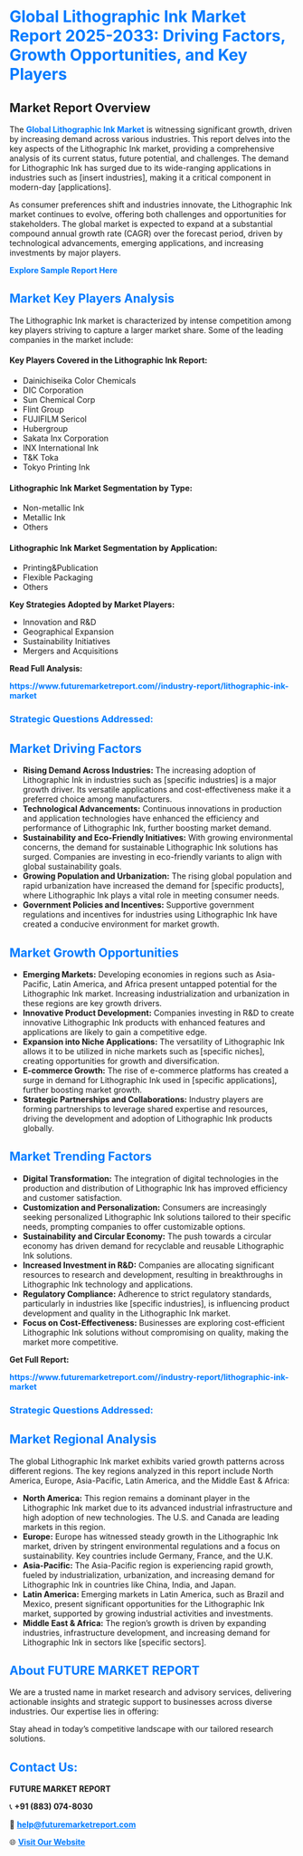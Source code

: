 <h1 style="color: #007BFF;">Global Lithographic Ink Market Report 2025-2033: Driving Factors, Growth Opportunities, and Key Players</h1>

<section id="overview">
<h2>Market Report Overview</h2>
<p>The <a href="https://www.futuremarketreport.com//industry-report/lithographic-ink-market" style="color: #007BFF; text-decoration: none;"><strong>Global Lithographic Ink Market</strong></a> is witnessing significant growth, driven by increasing demand across various industries. This report delves into the key aspects of the Lithographic Ink market, providing a comprehensive analysis of its current status, future potential, and challenges. The demand for Lithographic Ink has surged due to its wide-ranging applications in industries such as [insert industries], making it a critical component in modern-day [applications].</p>
<p>As consumer preferences shift and industries innovate, the Lithographic Ink market continues to evolve, offering both challenges and opportunities for stakeholders. The global market is expected to expand at a substantial compound annual growth rate (CAGR) over the forecast period, driven by technological advancements, emerging applications, and increasing investments by major players.</p>
</section>

<section id="overview">
<p><a href="https://www.futuremarketreport.com//request-sample/reportId=82912" style="color: #007BFF; text-decoration: none;"><strong>Explore Sample Report Here</strong></a></p>
</section>

<section id="key-players">
<h2 style="color: #007BFF;">Market Key Players Analysis</h2>
<p>The Lithographic Ink market is characterized by intense competition among key players striving to capture a larger market share. Some of the leading companies in the market include:</p>
<h4>Key Players Covered in the Lithographic Ink Report:</h4>
<ul><li>Dainichiseika Color Chemicals</li><li>DIC Corporation</li><li>Sun Chemical Corp</li><li>Flint Group</li><li>FUJIFILM Sericol</li><li>Hubergroup</li><li>Sakata Inx Corporation</li><li>INX International Ink</li><li>T&amp;K Toka</li><li>Tokyo Printing Ink</li></ul>
<h4>Lithographic Ink Market Segmentation by Type:</h4>
<ul><li>Non-metallic Ink</li><li>Metallic Ink</li><li>Others</li></ul>

<h4>Lithographic Ink Market Segmentation by Application:</h4>
<ul><li>Printing&amp;Publication</li><li>Flexible Packaging</li><li>Others</li></ul>
<p><strong>Key Strategies Adopted by Market Players:</strong></p>
<ul>
<li>Innovation and R&D</li>
<li>Geographical Expansion</li>
<li>Sustainability Initiatives</li>
<li>Mergers and Acquisitions</li>
</ul>
</section>

<section>
<p><strong>Read Full Analysis: </strong></p><a href="https://www.futuremarketreport.com//industry-report/lithographic-ink-market" style="color: #007BFF; text-decoration: none;"><strong>https://www.futuremarketreport.com//industry-report/lithographic-ink-market</strong></a>
<h3 style="color: #007BFF;">Strategic Questions Addressed:</h3>
</section>

<section id="driving-factors">
<h2 style="color: #007BFF;">Market Driving Factors</h2>
<ul>
<li><strong>Rising Demand Across Industries:</strong> The increasing adoption of Lithographic Ink in industries such as [specific industries] is a major growth driver. Its versatile applications and cost-effectiveness make it a preferred choice among manufacturers.</li>
<li><strong>Technological Advancements:</strong> Continuous innovations in production and application technologies have enhanced the efficiency and performance of Lithographic Ink, further boosting market demand.</li>
<li><strong>Sustainability and Eco-Friendly Initiatives:</strong> With growing environmental concerns, the demand for sustainable Lithographic Ink solutions has surged. Companies are investing in eco-friendly variants to align with global sustainability goals.</li>
<li><strong>Growing Population and Urbanization:</strong> The rising global population and rapid urbanization have increased the demand for [specific products], where Lithographic Ink plays a vital role in meeting consumer needs.</li>
<li><strong>Government Policies and Incentives:</strong> Supportive government regulations and incentives for industries using Lithographic Ink have created a conducive environment for market growth.</li>
</ul>
</section>

<section id="growth-opportunities">
<h2 style="color: #007BFF;">Market Growth Opportunities</h2>
<ul>
<li><strong>Emerging Markets:</strong> Developing economies in regions such as Asia-Pacific, Latin America, and Africa present untapped potential for the Lithographic Ink market. Increasing industrialization and urbanization in these regions are key growth drivers.</li>
<li><strong>Innovative Product Development:</strong> Companies investing in R&D to create innovative Lithographic Ink products with enhanced features and applications are likely to gain a competitive edge.</li>
<li><strong>Expansion into Niche Applications:</strong> The versatility of Lithographic Ink allows it to be utilized in niche markets such as [specific niches], creating opportunities for growth and diversification.</li>
<li><strong>E-commerce Growth:</strong> The rise of e-commerce platforms has created a surge in demand for Lithographic Ink used in [specific applications], further boosting market growth.</li>
<li><strong>Strategic Partnerships and Collaborations:</strong> Industry players are forming partnerships to leverage shared expertise and resources, driving the development and adoption of Lithographic Ink products globally.</li>
</ul>
</section>

<section id="trending-factors">
<h2 style="color: #007BFF;">Market Trending Factors</h2>
<ul>
<li><strong>Digital Transformation:</strong> The integration of digital technologies in the production and distribution of Lithographic Ink has improved efficiency and customer satisfaction.</li>
<li><strong>Customization and Personalization:</strong> Consumers are increasingly seeking personalized Lithographic Ink solutions tailored to their specific needs, prompting companies to offer customizable options.</li>
<li><strong>Sustainability and Circular Economy:</strong> The push towards a circular economy has driven demand for recyclable and reusable Lithographic Ink solutions.</li>
<li><strong>Increased Investment in R&D:</strong> Companies are allocating significant resources to research and development, resulting in breakthroughs in Lithographic Ink technology and applications.</li>
<li><strong>Regulatory Compliance:</strong> Adherence to strict regulatory standards, particularly in industries like [specific industries], is influencing product development and quality in the Lithographic Ink market.</li>
<li><strong>Focus on Cost-Effectiveness:</strong> Businesses are exploring cost-efficient Lithographic Ink solutions without compromising on quality, making the market more competitive.</li>
</ul>
</section>

<section>
<p><strong>Get Full Report: </strong></p><a href="https://www.futuremarketreport.com//industry-report/lithographic-ink-market" style="color: #007BFF; text-decoration: none;"><strong>https://www.futuremarketreport.com//industry-report/lithographic-ink-market</strong></a>
<h3 style="color: #007BFF;">Strategic Questions Addressed:</h3>
</section>


<section id="regional-analysis">
<h2 style="color: #007BFF;">Market Regional Analysis</h2>
<p>The global Lithographic Ink market exhibits varied growth patterns across different regions. The key regions analyzed in this report include North America, Europe, Asia-Pacific, Latin America, and the Middle East & Africa:</p>
<ul>
<li><strong>North America:</strong> This region remains a dominant player in the Lithographic Ink market due to its advanced industrial infrastructure and high adoption of new technologies. The U.S. and Canada are leading markets in this region.</li>
<li><strong>Europe:</strong> Europe has witnessed steady growth in the Lithographic Ink market, driven by stringent environmental regulations and a focus on sustainability. Key countries include Germany, France, and the U.K.</li>
<li><strong>Asia-Pacific:</strong> The Asia-Pacific region is experiencing rapid growth, fueled by industrialization, urbanization, and increasing demand for Lithographic Ink in countries like China, India, and Japan.</li>
<li><strong>Latin America:</strong> Emerging markets in Latin America, such as Brazil and Mexico, present significant opportunities for the Lithographic Ink market, supported by growing industrial activities and investments.</li>
<li><strong>Middle East & Africa:</strong> The region’s growth is driven by expanding industries, infrastructure development, and increasing demand for Lithographic Ink in sectors like [specific sectors].</li>
</ul>
</section>

<footer>
<h2 style="color: #007BFF;">About FUTURE MARKET REPORT</h2>
<p>We are a trusted name in market research and advisory services, delivering actionable insights and strategic support to businesses across diverse industries. Our expertise lies in offering:</p>

<p>Stay ahead in today’s competitive landscape with our tailored research solutions.</p>

<h2 style="color: #007BFF;">Contact Us:</h2>
<p><strong>FUTURE MARKET REPORT</strong></p>
<p>📞 <strong>+91 (883) 074-8030</strong></p>
<p>📧 <strong><a href="mailto:help@futuremarketreport.com" style="color: #007BFF;">help@futuremarketreport.com</a></strong></p>
<p>🌐 <strong><a href="https://www.futuremarketreport.com/" style="color: #007BFF;">Visit Our Website</a></strong></p>
</footer>
